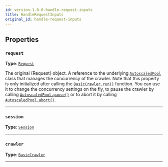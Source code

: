 ```yaml
---
id: version-1.0.0-handle-request-inputs
title: HandleRequestInputs
original_id: handle-request-inputs
---
```


<a name="handlerequestinputs"></a>

## Properties

### `request`

**Type**: [`Request`](../api/request)

The original {Request} object. A reference to the underlying [`AutoscaledPool`](../api/autoscaled-pool) class that manages the concurrency of the
crawler. Note that this property is only initialized after calling the [`BasicCrawler.run()`](../api/basic-crawler#run) function. You can use it to
change the concurrency settings on the fly, to pause the crawler by calling [`AutoscaledPool.pause()`](../api/autoscaled-pool#pause) or to abort it by
calling [`AutoscaledPool.abort()`](../api/autoscaled-pool#abort).

---

### `session`

**Type**: [`Session`](../api/session)

---

### `crawler`

**Type**: [`BasicCrawler`](../api/basic-crawler)

---
